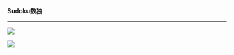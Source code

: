 <p>
    <strong>Sudoku数独</strong>
</p>
<hr/>
<p>
    <img src="https://github.com/coding2233/UnitySudoku/blob/master/ShotScreens/00.png"/>
</p>
<p>
    <img src="https://github.com/coding2233/UnitySudoku/blob/master/ShotScreens/01.png"/>
</p>